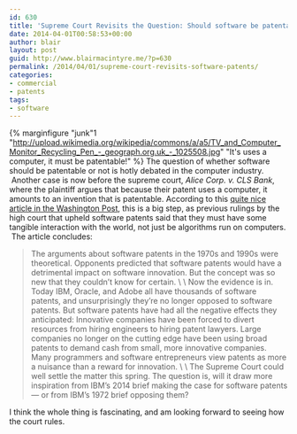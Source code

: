 ```yaml
---
id: 630
title: 'Supreme Court Revisits the Question: Should software be patentable?'
date: 2014-04-01T00:58:53+00:00
author: blair
layout: post
guid: http://www.blairmacintyre.me/?p=630
permalink: /2014/04/01/supreme-court-revisits-software-patents/
categories:
- commercial
- patents
tags:
- software
---
```


{% marginfigure "junk"1 "http://upload.wikimedia.org/wikipedia/commons/a/a5/TV_and_Computer_Monitor_Recycling_Pen_-_geograph.org.uk_-_1025508.jpg" "It's uses a computer, it must be patentable!" %}
The question of whether software should be patentable or not is hotly debated in the computer industry.  Another case is now before the supreme court, _Alice Corp. v. CLS Bank_, where the plaintiff argues that because their patent uses a computer, it amounts to an invention that is patentable. According to this [quite nice article in the Washington Post](http://www.washingtonpost.com/business/in-new-case-supreme-court-revisits-the-question-of-software-patents/2014/03/28/a3da1c52-ad3a-11e3-9627-c65021d6d572_story.html), this is a big step, as previous rulings by the high court that upheld software patents said that they must have some tangible interaction with the world, not just be algorithms run on computers.  The article concludes:

> The arguments about software patents in the 1970s and 1990s were theoretical. Opponents predicted that software patents would have a detrimental impact on software innovation. But the concept was so new that they couldn’t know for certain.
\\
\\
Now the evidence is in. Today IBM, Oracle, and Adobe all have thousands of software patents, and unsurprisingly they’re no longer opposed to software patents. But software patents have had all the negative effects they anticipated: Innovative companies have been forced to divert resources from hiring engineers to hiring patent lawyers. Large companies no longer on the cutting edge have been using broad patents to demand cash from small, more innovative companies. Many programmers and software entrepreneurs view patents as more a nuisance than a reward for innovation.
\\
\\
The Supreme Court could well settle the matter this spring. The question is, will it draw more inspiration from IBM’s 2014 brief making the case for software patents — or from IBM’s 1972 brief opposing them?

I think the whole thing is fascinating, and am looking forward to seeing how the court rules.